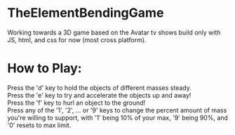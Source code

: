 # TheElementBendingGame
Working towards a 3D game based on the Avatar tv shows build only with JS, html, and css for now (most cross platform). 
  
# How to Play:
Press the 'd' key to hold the objects of different masses steady.  
Press the 'e' key to try and accelerate the objects up and away!  
Press the 'f' key to hurl an object to the ground!  
Press any of the '1', '2', ... or '9' keys to change the percent amount of mass you're willing to support, with '1' being 10% of your max, '9' being 90%, and '0' resets to max limit.

